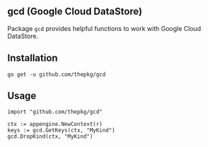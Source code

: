 gcd (Google Cloud DataStore)
-

Package `gcd` provides helpful functions to work with Google Cloud DataStore.

## Installation

`go get -u github.com/thepkg/gcd`

## Usage

````
import "github.com/thepkg/gcd"

ctx := appengine.NewContext(r)
keys := gcd.GetKeys(ctx, "MyKind")
gcd.DropKind(ctx, "MyKind")
````
